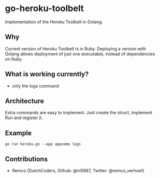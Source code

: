 go-heroku-toolbelt
==================

Implementation of the Heroku Toolbelt in Golang.

## Why
Current version of Heroku Toolbelt is in Ruby. Deploying a version with Golang allows deployment of just one executable, instead of dependencies on Ruby.

## What is working currently?
* only the logs command

## Architecture
Extra commands are easy to implement. Just create the struct, implement Run and register it.

## Example
```
go run heroku.go --app appname logs
```

## Contributions
* Remco (DutchCoders, Github: @nl5887, Twitter: @remco_verhoef)
